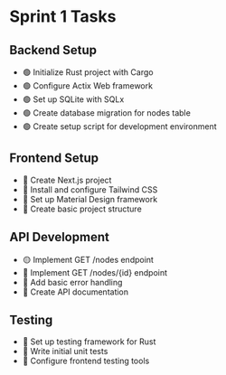 # Sprint 1 Tasks

## Backend Setup
- 🟢 Initialize Rust project with Cargo
- 🟢 Configure Actix Web framework
- 🟢 Set up SQLite with SQLx
- 🟢 Create database migration for nodes table
- 🟢 Create setup script for development environment

## Frontend Setup
- 🔴 Create Next.js project
- 🔴 Install and configure Tailwind CSS
- 🔴 Set up Material Design framework
- 🔴 Create basic project structure

## API Development
- 🟡 Implement GET /nodes endpoint
- 🔴 Implement GET /nodes/{id} endpoint
- 🔴 Add basic error handling
- 🔴 Create API documentation

## Testing
- 🔴 Set up testing framework for Rust
- 🔴 Write initial unit tests
- 🔴 Configure frontend testing tools 